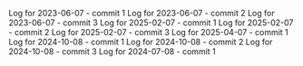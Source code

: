 Log for 2023-06-07 - commit 1
Log for 2023-06-07 - commit 2
Log for 2023-06-07 - commit 3
Log for 2025-02-07 - commit 1
Log for 2025-02-07 - commit 2
Log for 2025-02-07 - commit 3
Log for 2025-04-07 - commit 1
Log for 2024-10-08 - commit 1
Log for 2024-10-08 - commit 2
Log for 2024-10-08 - commit 3
Log for 2024-07-08 - commit 1
